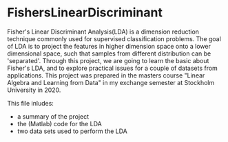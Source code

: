 # FishersLinearDiscriminant
Fisher's Linear Discriminant Analysis(LDA) is a dimension reduction technique commonly used for supervised classification problems. The goal of LDA is to project the features in higher dimension space onto a lower dimensional space, such that samples from different distribution can be 'separated'. Through this project, we are going to learn the basic about Fisher's LDA, and to explore practical issues for a couple of datasets from applications.
This project was prepared in the masters course "Linear Algebra and Learning from Data" in my exchange semester at Stockholm University in 2020.

This file inludes:
- a summary of the project
- the (Matlab) code for the LDA
- two data sets used to perform the LDA
